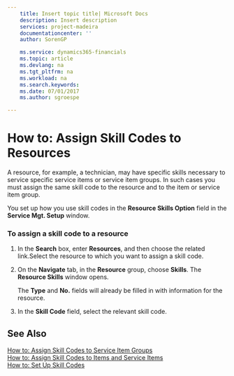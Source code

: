 ```yaml
---
    title: Insert topic title| Microsoft Docs
    description: Insert description
    services: project-madeira
    documentationcenter: ''
    author: SorenGP

    ms.service: dynamics365-financials
    ms.topic: article
    ms.devlang: na
    ms.tgt_pltfrm: na
    ms.workload: na
    ms.search.keywords:
    ms.date: 07/01/2017
    ms.author: sgroespe

---
```

# How to: Assign Skill Codes to Resources
A resource, for example, a technician, may have specific skills necessary to service specific service items or service item groups. In such cases you must assign the same skill code to the resource and to the item or service item group.  
  
 You set up how you use skill codes in the **Resource Skills Option** field in the **Service Mgt. Setup** window.  
  
### To assign a skill code to a resource  
  
1.  In the **Search** box, enter **Resources**, and then choose the related link.Select the resource to which you want to assign a skill code.  
  
2.  On the **Navigate** tab, in the **Resource** group, choose **Skills**. The **Resource Skills** window opens.  
  
     The **Type** and **No.** fields will already be filled in with information for the resource.  
  
3.  In the **Skill Code** field, select the relevant skill code.  
  
## See Also  
 [How to: Assign Skill Codes to Service Item Groups](../how-to-assign-skill-codes-to-service-item-groups.md)   
 [How to: Assign Skill Codes to Items and Service Items](../how-to-assign-skill-codes-to-items-and-service-items.md)   
 [How to: Set Up Skill Codes](../how-to-set-up-skill-codes.md)